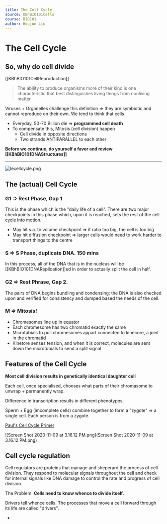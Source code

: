 ```yaml
---
title: The Cell Cycle
source: KBhBIO101Cells
course: BIO101
author: Houjun Liu
---
```


# The Cell Cycle
## So, why do cell divide
[[KBhBIO101CellReproduction]]

> The ability to produce organisms more of their kind is one characteristic that best distinguishes living things from nonliving matter

Viruses + Organelles challenge this definition => they are symbiotic and cannot reproduce on their own. We tend to think that cells

* Everyday, 50-70 Billion die => **programmed cell death**
* To compensate this, Mitosis (cell division) happen 
	* Cell divide in opposite directions
	* Two strands ANTIPARALLEL to each other
	
**Before we continue, do yourself a favor and review [[KBhBIO101DNAStructures]]**	

***

![lecellcycle.png](lecellcycle.pn)

## The (actual) Cell Cycle
### G1 => Rest Phase, Gap 1
This is the phase which is the "daily life of a cell". There are two major checkpoints in this phase which, upon it is reached, sets the rest of the cell cycle into motion.

- May hit s.a. to volume checkpoint => if ratio too big, the cell is too big
- May hit diffusion checkpoint => larger cells would need to work harder to transport things to the centre
	
### S => S Phase, duplicate DNA. 150 mins
In this process, all of the DNA that is in the nucleus will be [[KBhBIO101DNAReplication]]ed in order to actually split the cell in half.

### G2 => Rest Phrase, Gap 2. 
The pairs of DNA begins bundling and condensing; the DNA is also checked upon and verified for consistency and dumped based the needs of the cell.

### M => Mitosis!
* Chromesomes line up in equator
* Each chromesome has two chromatid exactly the same
* Microtubials to pull chromesomes appart connected to kinecore, a joint in the chromatid
* Kinetore senses tension, and when it is correct, molecules are sent down the microtubials to send a split signal

## Features of the Cell Cycle

**Most cell division results in genetically identical daughter cell**

Each cell, once specialised, chooses what parts of their chromasome to unwrap + permanently wrap.

Difference in transcription results in different phenotypes.

Sperm + Egg (imcomplete cells) combine together to form a "zygote" => a single cell. Each person is from a zygote.

[Paul's Cell Cycle Primer](https://docs.google.com/document/d/1TIrgR9VSV3attTK_QP-AOCs33mMoBP0Cz7DQXysKoD0/edit)

![Screen Shot 2020-11-09 at 3.16.12 PM.png](Screen Shot 2020-11-09 at 3.16.12 PM.png)

## Cell cycle regulation
Cell regulators are proteins that manage and sheperard the process of cell division. They respond to molecular signals throughout the cell and check for internal signals like DNA damage to control the rate and progress of cell division.

The Problem: **Cells need to know whence to divide itself.**

Drivers tell whence cells. The processes that move a cell forward through its life are called "drivers".

* 
 